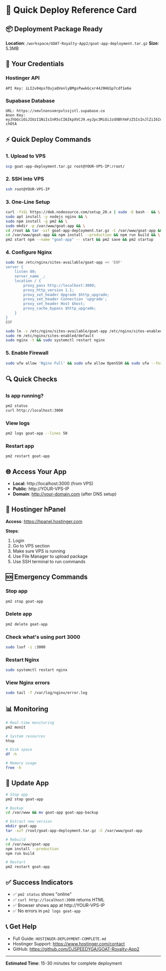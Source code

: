 # 🚀 Quick Deploy Reference Card

## 📦 Deployment Package Ready
**Location**: `/workspace/GOAT-Royalty-App2/goat-app-deployment.tar.gz`
**Size**: 5.3MB

## 🔑 Your Credentials

### Hostinger API
```
API Key: iLI2v04ps7OujaQVenlyBMgsPwwkGcxr44J9HGSp7cdf1e6e
```

### Supabase Database
```
URL: https://xmvlnonsxmrpvlssjstl.supabase.co
Anon Key: eyJhbGciOiJIUzI1NiIsInR5cCI6IkpXVCJ9.eyJpc3MiOiJzdXBhYmFzZSIsInJlZiI6Inhtdmxub25zeG1ycHZsc3Nqc3RsIiwicm9sZSI6ImFub24iLCJpYXQiOjE3NjExODY5MzEsImV4cCI6MjA3Njc2MjkzMX0.29rr7p9mzPAyjRmnASo6c9rVZES211oFip1fh-chOtA
```

## ⚡ Quick Deploy Commands

### 1. Upload to VPS
```bash
scp goat-app-deployment.tar.gz root@YOUR-VPS-IP:/root/
```

### 2. SSH into VPS
```bash
ssh root@YOUR-VPS-IP
```

### 3. One-Line Setup
```bash
curl -fsSL https://deb.nodesource.com/setup_20.x | sudo -E bash - && \
sudo apt install -y nodejs nginx && \
sudo npm install -g pm2 && \
sudo mkdir -p /var/www/goat-app && \
cd /root && tar -xzf goat-app-deployment.tar.gz -C /var/www/goat-app && \
cd /var/www/goat-app && npm install --production && npm run build && \
pm2 start npm --name "goat-app" -- start && pm2 save && pm2 startup
```

### 4. Configure Nginx
```bash
sudo tee /etc/nginx/sites-available/goat-app << 'EOF'
server {
    listen 80;
    server_name _;
    location / {
        proxy_pass http://localhost:3000;
        proxy_http_version 1.1;
        proxy_set_header Upgrade $http_upgrade;
        proxy_set_header Connection 'upgrade';
        proxy_set_header Host $host;
        proxy_cache_bypass $http_upgrade;
    }
}
EOF

sudo ln -s /etc/nginx/sites-available/goat-app /etc/nginx/sites-enabled/
sudo rm /etc/nginx/sites-enabled/default
sudo nginx -t && sudo systemctl restart nginx
```

### 5. Enable Firewall
```bash
sudo ufw allow 'Nginx Full' && sudo ufw allow OpenSSH && sudo ufw --force enable
```

## 🔍 Quick Checks

### Is app running?
```bash
pm2 status
curl http://localhost:3000
```

### View logs
```bash
pm2 logs goat-app --lines 50
```

### Restart app
```bash
pm2 restart goat-app
```

## 🌐 Access Your App

- **Local**: http://localhost:3000 (from VPS)
- **Public**: http://YOUR-VPS-IP
- **Domain**: http://your-domain.com (after DNS setup)

## 📱 Hostinger hPanel

**Access**: https://hpanel.hostinger.com

**Steps**:
1. Login
2. Go to VPS section
3. Make sure VPS is running
4. Use File Manager to upload package
5. Use SSH terminal to run commands

## 🆘 Emergency Commands

### Stop app
```bash
pm2 stop goat-app
```

### Delete app
```bash
pm2 delete goat-app
```

### Check what's using port 3000
```bash
sudo lsof -i :3000
```

### Restart Nginx
```bash
sudo systemctl restart nginx
```

### View Nginx errors
```bash
sudo tail -f /var/log/nginx/error.log
```

## 📊 Monitoring

```bash
# Real-time monitoring
pm2 monit

# System resources
htop

# Disk space
df -h

# Memory usage
free -h
```

## 🔄 Update App

```bash
# Stop app
pm2 stop goat-app

# Backup
cd /var/www && mv goat-app goat-app-backup

# Extract new version
mkdir goat-app
tar -xzf /root/goat-app-deployment.tar.gz -C /var/www/goat-app

# Rebuild
cd /var/www/goat-app
npm install --production
npm run build

# Restart
pm2 restart goat-app
```

## ✅ Success Indicators

- ✅ `pm2 status` shows "online"
- ✅ `curl http://localhost:3000` returns HTML
- ✅ Browser shows app at http://YOUR-VPS-IP
- ✅ No errors in `pm2 logs goat-app`

## 📞 Get Help

- Full Guide: `HOSTINGER-DEPLOYMENT-COMPLETE.md`
- Hostinger Support: https://www.hostinger.com/contact
- GitHub: https://github.com/DJSPEEDYGA/GOAT-Royalty-App2

---

**Estimated Time**: 15-30 minutes for complete deployment